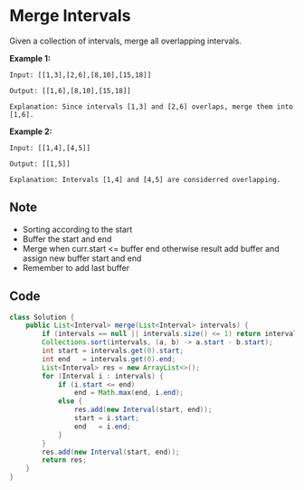# Merge Intervals

Given a collection of intervals, merge all overlapping intervals.

**Example 1:**

```
Input: [[1,3],[2,6],[8,10],[15,18]]

Output: [[1,6],[8,10],[15,18]]

Explanation: Since intervals [1,3] and [2,6] overlaps, merge them into [1,6].
```

**Example 2:**

```
Input: [[1,4],[4,5]]

Output: [[1,5]]

Explanation: Intervals [1,4] and [4,5] are considerred overlapping.
```

## Note

* Sorting according to the start 
* Buffer the start and end
* Merge when curr.start <= buffer end otherwise result add buffer and assign new buffer start and end
* Remember to add last buffer

## Code

```java
class Solution {
    public List<Interval> merge(List<Interval> intervals) {
        if (intervals == null || intervals.size() <= 1) return intervals;
        Collections.sort(intervals, (a, b) -> a.start - b.start);
        int start = intervals.get(0).start;
        int end   = intervals.get(0).end;
        List<Interval> res = new ArrayList<>();
        for (Interval i : intervals) {
            if (i.start <= end)
                end = Math.max(end, i.end);
            else {
                res.add(new Interval(start, end));
                start = i.start;
                end   = i.end;
            }
        }
        res.add(new Interval(start, end));
        return res;
    }
}
```

